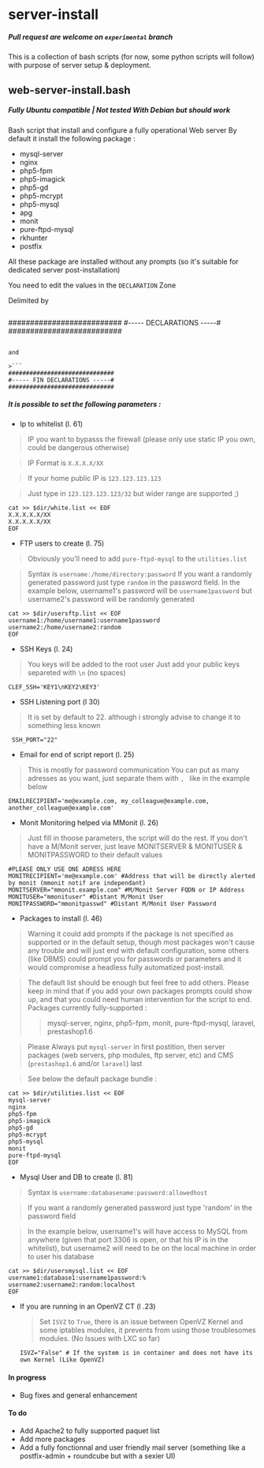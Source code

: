 # server-install
##### Pull request are welcome on `experimental` branch
This is a collection of bash scripts (for now, some python scripts will follow) with purpose of server setup & deployment.

## web-server-install.bash
##### Fully Ubuntu compatible | Not tested With Debian but should work
Bash script that install and configure a fully operational Web server
By default it install the following package :

- mysql-server
- nginx
- php5-fpm
- php5-imagick
- php5-gd
- php5-mcrypt
- php5-mysql
- apg
- monit
- pure-ftpd-mysql
- rkhunter
- postfix

All these package are installed without any prompts (so it's suitable for dedicated server post-installation)

You need to edit the values in the `DECLARATION` Zone

Delimited by
>```
##########################
#----- DECLARATIONS -----#
##########################
```

and

>```
##############################
#----- FIN DECLARATIONS -----#
##############################
```

##### It is possible to set the following parameters :
- Ip to whitelist (l. 61)
 >IP you want to bypasss the firewall (please only use static IP you own, could be dangerous otherwise)

 >IP Format is `X.X.X.X/XX`

 >If your home public IP is `123.123.123.123`

 >Just type in `123.123.123.123/32` but wider range are supported ;)
 >
```shell
cat >> $dir/white.list << EOF
X.X.X.X.X/XX
X.X.X.X.X/XX
EOF
```

- FTP users to create (l. 75)
 >Obviously you'll need to add `pure-ftpd-mysql` to the `utilities.list`

 >Syntax is `username:/home/directory:password`
If you want a randomly generated password just type `random` in the password field.
>In the example below, username1's password will be `username1password`
but username2's password will be randomly generated
>
```shell
cat >> $dir/usersftp.list << EOF
username1:/home/username1:username1password
username2:/home/username2:random
EOF
```

- SSH Keys (l. 24)
 >You keys will be added to the root user
 >Just add your public keys separeted with `\n` (no spaces)
```shell
CLEF_SSH='KEY1\nKEY2\KEY3'
```

- SSH Listening port (l 30)
 > It is set by default to 22. although i strongly advise to change it to something less known
 >
```shell
 SSH_PORT="22"
 ```

- Email for end of script report (l. 25)
 > This is mostly for password communication
 > You can put as many adresses as you want, just separate them with `, ` like in the example below
 ```shell
 EMAILRECIPIENT='me@example.com, my_colleague@example.com, another_colleague@example.com'
 ```

- Monit Monitoring helped via MMonit (l. 26)

 >Just fill in thoose parameters, the script will do the rest.
If you don't have a M/Monit server, just leave  MONITSERVER & MONITUSER & MONITPASSWORD to their default values

 >
 ```shell
#PLEASE ONLY USE ONE ADRESS HERE
MONITRECIPIENT='me@example.com' #Address that will be directly alerted by monit (mmonit notif are independant)
MONITSERVER="mmonit.example.com" #M/Monit Server FQDN or IP Address
MONITUSER="mmonituser" #Distant M/Monit User
MONITPASSWORD="mmonitpasswd" #Distant M/Monit User Password
```

- Packages to install (l. 46)

 >Warning it could add prompts if the package is not specified as supported or in the default setup, though most packages won't cause any trouble and will just end with default configuration, some others (like DBMS) could prompt you for passwords or parameters and it would compromise a headless fully automatized post-install.

 >The default list should be enough but feel free to add others. Please keep in mind that if you add your own packages prompts could show up, and that you could need human intervention for the script to end.
 >Packages currently fully-supported :
 >>mysql-server, nginx, php5-fpm, monit, pure-ftpd-mysql, laravel, prestashop1.6

 >Please Always put `mysql-server`  in first postition, then server packages (web servers, php modules, ftp server, etc) and CMS (`prestashop1.6` and/or `laravel`) last

 >See below the default package bundle :

 >
 ```shell
cat >> $dir/utilities.list << EOF
mysql-server
nginx
php5-fpm
php5-imagick
php5-gd
php5-mcrypt
php5-mysql
monit
pure-ftpd-mysql
EOF
```

- Mysql User and DB to create (l. 81)

 > Syntax is `username:databasename:password:allowedhost`

 > If you want a randomly generated password just type 'random' in the password field

 > In the example below, username1's will have access to MySQL from anywhere (given that port 3306 is open, or that his IP is in the whitelist), but username2 will need to be on the local machine in order to user his database
 
 >
 ```shell
cat >> $dir/usersmysql.list << EOF
username1:database1:username1password:%
username2:username2:random:localhost
EOF
```

- If you are running in an OpenVZ CT (l .23)
  > Set `ISVZ` to `True`, there is an issue between OpenVZ Kernel and some iptables modules, it prevents from using those troublesomes modules. (No Issues with LXC so far)
  ```shell
  ISVZ="False" # If the system is in container and does not have its own Kernel (Like OpenVZ)
  ```

#### In progress

- Bug fixes and general enhancement

#### To do

- Add Apache2 to fully supported paquet list
- Add more packages
- Add a fully fonctionnal and user friendly mail server (something like a postfix-admin + roundcube but with a sexier UI)
